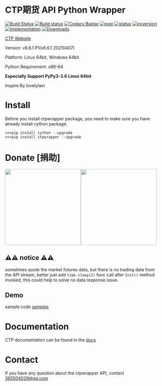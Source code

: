 # CTP期货 API Python Wrapper 

[![Build Status](https://app.travis-ci.com/nooperpudd/ctpwrapper.svg?branch=master)](https://app.travis-ci.com/nooperpudd/ctpwrapper)
[![Build status](https://ci.appveyor.com/api/projects/status/gvvtcqsjo9nsw0ct/branch/master?svg=true)](https://ci.appveyor.com/project/nooperpudd/ctpwrapper)
[![Codacy Badge](https://api.codacy.com/project/badge/Grade/9ed5d0e55ed84dfeba30a7630ab5c160)](https://www.codacy.com/app/nooperpudd/ctpwrapper?utm_source=github.com&amp;utm_medium=referral&amp;utm_content=nooperpudd/ctpwrapper&amp;utm_campaign=Badge_Grade)
[![pypi](https://img.shields.io/pypi/v/ctpwrapper.svg)](https://pypi.python.org/pypi/ctpwrapper)
[![status](https://img.shields.io/pypi/status/ctpwrapper.svg)](https://pypi.python.org/pypi/ctpwrapper)
[![pyversion](https://img.shields.io/pypi/pyversions/ctpwrapper.svg)](https://pypi.python.org/pypi/ctpwrapper)
[![implementation](https://img.shields.io/pypi/implementation/ctpwrapper.svg)](https://pypi.python.org/pypi/ctpwrapper)
[![Downloads](https://pepy.tech/badge/ctpwrapper)](https://pepy.tech/project/ctpwrapper)

[CTP Website](http://www.sfit.com.cn/5_2_DocumentDown_1.htm)

Version: v6.6.1 P1(v6.6.1 20210407)

Platform: Linux 64bit, Windows 64bit

Python Requirement: x86-64

**Especially Support PyPy3-3.6 Linux 64bit**

Inspire By lovelylain 

# Install

Before you install ctpwrapper package, you need to make sure you have 
already install cython package.

    >>>pip install cython --upgrade
    >>>pip install ctpwrapper --upgrade


# Donate [捐助]

  <img src="images/alipay.png" width="250" height="250"><img src="images/wechat.jpg" width="250" height="250">

## ⚠️⚠️ notice ⚠️⚠️
 sometimes quote the market futures data, but there is no trading data from the API stream,
 better just add `time.sleep(2)` func call after `Init()` method invoked, this could help to solve no data response issue.
 
## Demo
sample code  [samples](samples/)


# Documentation
  CTP documentation can be found in the [docs](doc/ctp/)

# Contact

If you have any question about the ctpwrapper API, contact 365504029@qq.com



 
